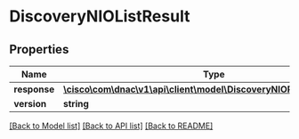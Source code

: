 # DiscoveryNIOListResult

## Properties
Name | Type | Description | Notes
------------ | ------------- | ------------- | -------------
**response** | [**\cisco\com\dnac\v1\api\client\model\DiscoveryNIOResultResponse[]**](DiscoveryNIOResultResponse.md) |  | [optional] 
**version** | **string** |  | [optional] 

[[Back to Model list]](../README.md#documentation-for-models) [[Back to API list]](../README.md#documentation-for-api-endpoints) [[Back to README]](../README.md)


